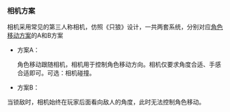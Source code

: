 ### 相机方案

相机采用常见的第三人称相机，仿照《只狼》设计，一共两套系统，分别对应[角色移动方案](角色控制系统/Move.md)的A和B方案

* 方案A：

  角色移动跟随相机，相机用于控制角色移动方向。相机仅要求角度合适、手感合适即可。可选：相机碰撞。

* 方案B：

​	当锁敌时，相机始终在玩家后面看向敌人的角度，此时无法控制角色移动。